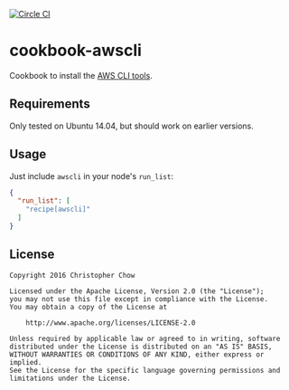 [![Circle CI](https://circleci.com/gh/Soliah/chef-awscli.svg?style=svg)](https://circleci.com/gh/Soliah/chef-awscli)

# cookbook-awscli

Cookbook to install the [AWS CLI tools](https://github.com/aws/aws-cli).

## Requirements

Only tested on Ubuntu 14.04, but should work on earlier versions.

## Usage

Just include `awscli` in your node's `run_list`:

```json
{
  "run_list": [
    "recipe[awscli]"
  ]
}
```

## License

    Copyright 2016 Christopher Chow

    Licensed under the Apache License, Version 2.0 (the "License");
    you may not use this file except in compliance with the License.
    You may obtain a copy of the License at

        http://www.apache.org/licenses/LICENSE-2.0

    Unless required by applicable law or agreed to in writing, software
    distributed under the License is distributed on an "AS IS" BASIS,
    WITHOUT WARRANTIES OR CONDITIONS OF ANY KIND, either express or implied.
    See the License for the specific language governing permissions and
    limitations under the License.
